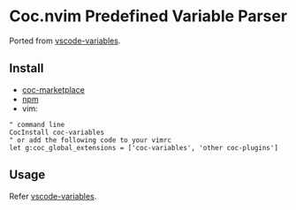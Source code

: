 # Coc.nvim Predefined Variable Parser

Ported from [vscode-variables](https://github.com/DominicVonk/vscode-variables).

## Install

- [coc-marketplace](https://github.com/fannheyward/coc-marketplace)
- [npm](https://www.npmjs.com/package/coc-variables)
- vim:

```vim
" command line
CocInstall coc-variables
" or add the following code to your vimrc
let g:coc_global_extensions = ['coc-variables', 'other coc-plugins']
```

## Usage

Refer [vscode-variables](https://github.com/DominicVonk/vscode-variables).
